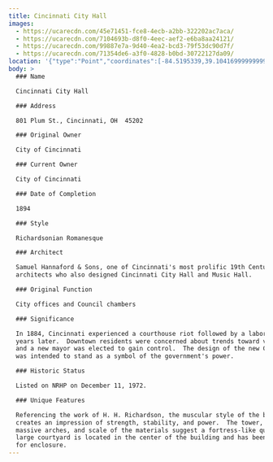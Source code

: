 ```yaml
---
title: Cincinnati City Hall
images:
  - https://ucarecdn.com/45e71451-fce8-4ecb-a2bb-322202ac7aca/
  - https://ucarecdn.com/7104693b-d8f0-4eec-aef2-e6ba8aa24121/
  - https://ucarecdn.com/99887e7a-9d40-4ea2-bcd3-79f53dc90d7f/
  - https://ucarecdn.com/71354de6-a3f0-4828-b0bd-30722127da09/
location: '{"type":"Point","coordinates":[-84.5195339,39.10416999999999]}'
body: >
  ### Name

  Cincinnati City Hall

  ### Address

  801 Plum St., Cincinnati, OH  45202

  ### Original Owner

  City of Cincinnati

  ### Current Owner

  City of Cincinnati

  ### Date of Completion

  1894

  ### Style

  Richardsonian Romanesque

  ### Architect

  Samuel Hannaford & Sons, one of Cincinnati's most prolific 19th Century
  architects who also designed Cincinnati City Hall and Music Hall.

  ### Original Function

  City offices and Council chambers

  ### Significance

  In 1884, Cincinnati experienced a courthouse riot followed by a labor riot two
  years later.  Downtown residents were concerned about trends toward violence,
  and a new mayor was elected to gain control.  The design of the new City Hall
  was intended to stand as a symbol of the government's power.

  ### Historic Status

  Listed on NRHP on December 11, 1972.

  ### Unique Features

  Referencing the work of H. H. Richardson, the muscular style of the building
  creates an impression of strength, stability, and power.  The tower, turrets,
  massive arches, and scale of the materials suggest a fortress-like quality.  A
  large courtyard is located in the center of the building and has been studied
  for enclosure.
---
```

